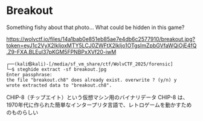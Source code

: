# Breakout

Something fishy about that photo... What could be hidden in this game?

https://wolvctf.io/files/14a1bab0e851eb85ae7e4db6c2577910/breakout.jpg?token=eyJ1c2VyX2lkIjoxMTY5LCJ0ZWFtX2lkIjo1OTgsImZpbGVfaWQiOjE4fQ.Z9-FXA.BLEul37pKGM5FPNBPxXVf20-iwM


```
┌──(kali㉿kali)-[/media/sf_vm_share/ctf/WolvCTF_2025/forensic]
└─$ steghide extract -sf breakout.jpg
Enter passphrase: 
the file "breakout.ch8" does already exist. overwrite ? (y/n) y
wrote extracted data to "breakout.ch8".
```

CHIP-8（チップエイト）という仮想マシン用のバイナリデータ
CHIP-8 は、1970年代に作られた簡単なインタープリタ言語で、レトロゲームを動かすためのものらしい